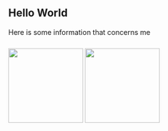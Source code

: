 ## Hello World

Here is some information that concerns me

<div class="d-flex">
  <img src="https://github-readme-stats.vercel.app/api/top-langs/?username=duxio14&theme=github_dark&layout=compact" class="flex-fill mr-2" style="height: 150px" />
  <img src="https://github-readme-stats.vercel.app/api?username=duxio14&show_icons=true&theme=github_dark&line_height=15" class="flex-fill ml-2" style="margin-top: 10px; height: 150px" />
</div>


